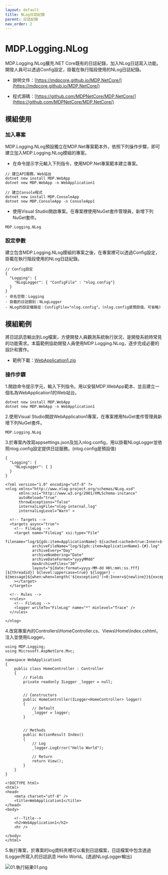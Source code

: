 ```yaml
---
layout: default
title: NLog日誌紀錄
parent: 日誌紀錄
nav_order: 2
---
```



# MDP.Logging.NLog

MDP.Logging.NLog擴充.NET Core既有的日誌紀錄，加入NLog日誌寫入功能。開發人員可以透過Config設定，掛載在執行階段使用的NLog日誌紀錄。

- 說明文件：[https://mdpcore.github.io/MDP.NetCore/](https://mdpcore.github.io/MDP.NetCore/)

- 程式源碼：[https://github.com/MDPNetCore/MDP.NetCore/](https://github.com/MDPNetCore/MDP.NetCore/)


## 模組使用

### 加入專案

MDP.Logging.NLog預設獨立在MDP.Net專案範本外，依照下列操作步驟，即可建立加入MDP.Logging.NLog模組的專案。

- 在命令提示字元輸入下列指令，使用MDP.Net專案範本建立專案。
 
```
// 建立API服務、Web站台
dotnet new install MDP.WebApp
dotnet new MDP.WebApp -n WebApplication1

// 建立Console程式
dotnet new install MDP.ConsoleApp
dotnet new MDP.ConsoleApp -n ConsoleApp1
```

- 使用Visual Studio開啟專案。在專案裡使用NuGet套件管理員，新增下列NuGet套件。

```
MDP.Logging.NLog
```

### 設定參數

建立包含MDP.Logging.NLog模組的專案之後，在專案裡可以透過Config設定，掛載在執行階段使用的NLog日誌紀錄。

```
// Config設定
{
  "Logging": {
    "NLogLogger": { "ConfigFile" : "nlog.config"}
  }
}
- 命名空間：Logging
- 掛載的日誌類別：NLogLogger
- NLog的設定檔路徑：ConfigFile="nlog.config"。(nlog.config是預設值，可省略)
```


## 模組範例

將日誌訊息輸出到Log檔案，方便開發人員觀測系統執行狀況，是開發系統時常見的功能需求。本篇範例協助開發人員使用MDP.Logging.NLog，逐步完成必要的設計和實作。

- 範例下載：[WebApplication1.zip](https://mdpcore.github.io/MDP.NetCore/日誌紀錄/NLog日誌紀錄/WebApplication1.zip)

### 操作步驟

1.開啟命令提示字元，輸入下列指令。用以安裝MDP.WebApp範本、並且建立一個名為WebApplication1的Web站台。

```
dotnet new install MDP.WebApp
dotnet new MDP.WebApp -n WebApplication1
```

2.使用Visual Studio開啟WebApplication1專案，在專案裡用NuGet套件管理員新增下列NuGet套件。

```
MDP.Logging.NLog
```

3.於專案內改寫appsettings.json及加入nlog.config，用以掛載NLogLogger並依照nlog.config設定提供日誌服務。(nlog.config是預設值)

```
{
  "Logging": {
    "NLogLogger": { }
  }
}
```

```
<?xml version="1.0" encoding="utf-8" ?>
<nlog xmlns="http://www.nlog-project.org/schemas/NLog.xsd" 
      xmlns:xsi="http://www.w3.org/2001/XMLSchema-instance"
      autoReload="true"
      throwExceptions="false"
      internalLogFile="nlog-internal.log"
      internalLogLevel="Warn" >
  
  <!-- Targets -->
  <targets async="true">
    <!-- FileLog -->
    <target name="FileLog" xsi:type="File" 
            filename="log/${gdc:item=ApplicationName}-${cached:cached=true:Inner=${date:format=yyyyMMdd}:CacheKey=${shortdate}}.log"
            archiveFileName="log/${gdc:item=ApplicationName}-{#}.log"
            archiveEvery="Day"
            archiveNumbering="Date"
            archiveDateFormat="yyyyMMdd"
            maxArchiveFiles="30"
            layout="${date:format=yyyy-MM-dd HH\:mm\:ss.fff} [${threadid}] ${level:uppercase=true} ${logger} - ${message}${when:when=length('${exception}')>0:Inner=${newline}}${exception:format=tostring}"
    ></target>    
  </targets>
  
  <!-- Rules -->
  <rules>
    <!-- FileLog -->
    <logger writeTo="FileLog" name="*" minlevel="Trace" />
  </rules>  

</nlog>
```

4.改寫專案內的Controllers\HomeController.cs、Views\Home\Index.cshtml，注入並使用ILogger。

```
using MDP.Logging;
using Microsoft.AspNetCore.Mvc;

namespace WebApplication1
{
    public class HomeController : Controller
    {
        // Fields
        private readonly ILogger _logger = null;


        // Constructors
        public HomeController(ILogger<HomeController> logger)
        {
            // Default
            _logger = logger;
        }


        // Methods
        public ActionResult Index()
        {
            // Log
            _logger.LogError("Hello World");

            // Return
            return View();
        }
    }
}
```

```
<!DOCTYPE html>
<html>
<head>
    <meta charset="utf-8" />
    <title>WebApplication1</title>
</head>
<body>

    <!--Title-->
    <h2>WebApplication1</h2>
    <hr />

</body>
</html>
```

5.執行專案，於專案的log資料夾裡可以看到日誌檔案，日誌檔案中包含透過ILogger所寫入的日誌訊息 Hello World。(透過NLogLogger輸出)

![01.執行結果01.png](https://mdpcore.github.io/MDP.NetCore/日誌紀錄/NLog日誌紀錄/01.執行結果01.png)
